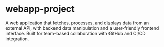 # webapp-project
A web application that fetches, processes, and displays data from an external API, with backend data manipulation and a user-friendly frontend interface. Built for team-based collaboration with GitHub and CI/CD integration.
